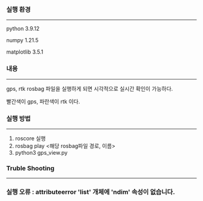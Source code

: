 ### 실행 환경

---

python 3.9.12

numpy 1.21.5

 matplotlib 3.5.1

### 내용

---

gps, rtk rosbag 파일을 실행하게 되면 시각적으로 실시간 확인이 가능하다.

빨간색이 gps, 파란색이 rtk 이다.

### 실행 방법

---

1. roscore 실행
2. rosbag play <해당 rosbag파일 경로, 이름>
3. python3 gps_view.py

### Truble Shooting

---

### 실행 오류 : attributeerror 'list' 개체에 'ndim' 속성이 없습니다.  
